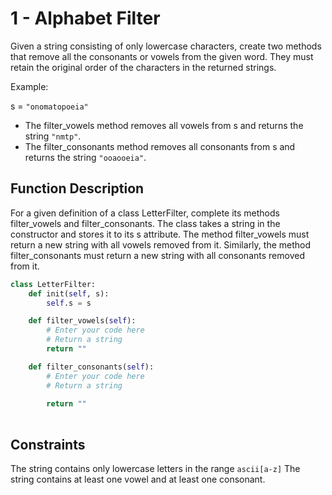 # 1 - Alphabet Filter

Given a string consisting of only lowercase characters, create two methods that remove all the consonants or vowels from the given word. They must retain the original order of the characters in the returned strings. 

Example:

s = `"onomatopoeia"`

- The filter_vowels method removes all vowels from s and returns the string `"nmtp"`.
- The filter_consonants method removes all consonants from s and returns the string `"ooaooeia"`.


## Function Description

For a given definition of a class LetterFilter, complete its methods filter_vowels and filter_consonants. The class takes a string in the constructor and stores it to its s attribute. The method filter_vowels must return a new string with all vowels removed from it. Similarly, the method filter_consonants must return a new string with all consonants removed from it.

```python
class LetterFilter:
    def init(self, s):
        self.s = s

    def filter_vowels(self):
        # Enter your code here
        # Return a string
        return ""

    def filter_consonants(self):
        # Enter your code here
        # Return a string
        
        return ""
    
```

## Constraints
The string contains only lowercase letters in the range `ascii[a-z]` The string contains at least one vowel and at least one consonant.


